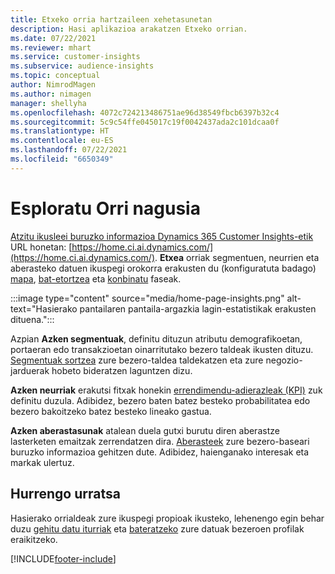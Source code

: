 ```yaml
---
title: Etxeko orria hartzaileen xehetasunetan
description: Hasi aplikazioa arakatzen Etxeko orrian.
ms.date: 07/22/2021
ms.reviewer: mhart
ms.service: customer-insights
ms.subservice: audience-insights
ms.topic: conceptual
author: NimrodMagen
ms.author: nimagen
manager: shellyha
ms.openlocfilehash: 4072c724213486751ae96d38549fbcb6397b32c4
ms.sourcegitcommit: 5c9c54ffe045017c19f0042437ada2c101dcaa0f
ms.translationtype: HT
ms.contentlocale: eu-ES
ms.lasthandoff: 07/22/2021
ms.locfileid: "6650349"
---
```

# <a name="explore-the-home-page"></a>Esploratu Orri nagusia

[Atzitu ikusleei buruzko informazioa Dynamics 365 Customer Insights-etik](https://home.ci.ai.dynamics.com/) URL honetan: [https://home.ci.ai.dynamics.com/](https://home.ci.ai.dynamics.com/).
**Etxea** orriak segmentuen, neurrien eta aberasteko datuen ikuspegi orokorra erakusten du (konfiguratuta badago) [mapa](map-entities.md), [bat-etortzea](match-entities.md) eta [konbinatu](merge-entities.md) faseak.

:::image type="content" source="media/home-page-insights.png" alt-text="Hasierako pantailaren pantaila-argazkia lagin-estatistikak erakusten dituena.":::

Azpian **Azken segmentuak**, definitu dituzun atributu demografikoetan, portaeran edo transakzioetan oinarritutako bezero taldeak ikusten dituzu. [Segmentuak sortzea](segments.md) zure bezero-taldea taldekatzen eta zure negozio-jarduerak hobeto bideratzen laguntzen dizu.

**Azken neurriak** erakutsi fitxak honekin [errendimendu-adierazleak (KPI)](measures.md) zuk definitu duzula. Adibidez, bezero baten batez besteko probabilitatea edo bezero bakoitzeko batez besteko lineako gastua.

**Azken aberastasunak** atalean duela gutxi burutu diren aberastze lasterketen emaitzak zerrendatzen dira. [Aberasteek](enrichment-hub.md) zure bezero-baseari buruzko informazioa gehitzen dute. Adibidez, haienganako interesak eta markak ulertuz.

## <a name="next-step"></a>Hurrengo urratsa

Hasierako orrialdeak zure ikuspegi propioak ikusteko, lehenengo egin behar duzu [gehitu datu iturriak](data-sources.md) eta [bateratzeko](data-unification.md) zure datuak bezeroen profilak eraikitzeko.

[!INCLUDE[footer-include](../includes/footer-banner.md)]